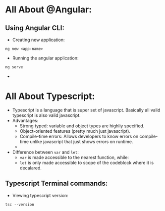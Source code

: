 # All About @Angular:
## Using Angular CLI:
- Creating new application:
```
ng new <app-name>
```
- Running the angular application:
```
ng serve
```
- 

# All About Typescript:
- Typescript is a language that is super set of javascript. Basically all valid typescript is also valid javascript.
- Advantages:
    - Strong typed: variable and object types are highliy specified.
    - Object-oriented features (pretty much just javascript).
    - Compile-time errors: Allows developers to know errors on compile-time unlike javascript that just shows errors on runtime.
    - 
- Difference between `var` and `let`:
    - `var` is made accessible to the nearest function, while:
    - `let` is only made accessible to scope of the codeblock where it is decalared.    

## Typescript Terminal commands:
- Viewing typescript version:
```
tsc --version
```